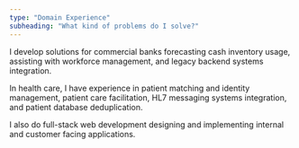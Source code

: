 ```yaml
---
type: "Domain Experience"
subheading: "What kind of problems do I solve?"
---
```


I develop solutions for commercial banks forecasting cash inventory usage, assisting with workforce management, and legacy backend systems integration.

In health care, I have experience in patient matching and identity management, patient care facilitation, HL7 messaging systems integration, and patient database deduplication.

I also do full-stack web development designing and implementing internal and customer facing applications.